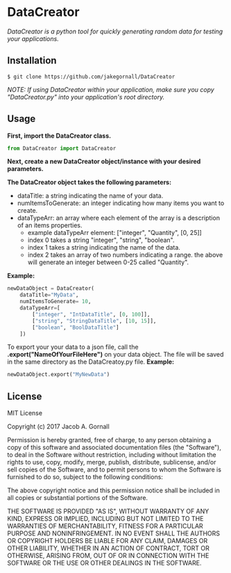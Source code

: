 # DataCreator
*DataCreator is a python tool for quickly generating random data for testing your applications.*


## Installation
```shell
$ git clone https://github.com/jakegornall/DataCreator
```
*NOTE:  If using DataCreator within your application, make sure you copy "DataCreator.py" into your application's root directory.*



## Usage
**First, import the DataCreator class.**
```Python
from DataCreator import DataCreator
```
**Next, create a new DataCreator object/instance with your desired parameters.**

**The DataCreator object takes the following parameters:**
* dataTitle: a string indicating the name of your data.
* numItemsToGenerate: an integer indicating how many items you want to create.
* dataTypeArr: an array where each element of the array is a description of an items properties.
	* example dataTypeArr element:  ["integer", "Quantity", [0, 25]]
	* index 0 takes a string "integer", "string", "boolean".
	* index 1 takes a string indicating the name of the data.
	* index 2 takes an array of two numbers indicating a range. the above will generate an integer between 0-25 called "Quantity".

**Example:**
```Python
newDataObject = DataCreator(
	dataTitle="MyData",
	numItemsToGenerate= 10,
	dataTypeArr=[
		["integer", "IntDataTitle", [0, 100]],
		["string", "StringDataTitle", [10, 15]],
		["boolean", "BoolDataTitle"]
	])
```
To export your your data to a json file, call the **.export("NameOfYourFileHere")** on your data object. The file will be saved in the same directory as the DataCreatoy.py file.
**Example:**
```Python
newDataObject.export("MyNewData")
```


## License
MIT License


Copyright (c) 2017 Jacob A. Gornall


Permission is hereby granted, free of charge, to any person obtaining a copy
of this software and associated documentation files (the "Software"), to deal
in the Software without restriction, including without limitation the rights
to use, copy, modify, merge, publish, distribute, sublicense, and/or sell
copies of the Software, and to permit persons to whom the Software is
furnished to do so, subject to the following conditions:


The above copyright notice and this permission notice shall be included in all
copies or substantial portions of the Software.


THE SOFTWARE IS PROVIDED "AS IS", WITHOUT WARRANTY OF ANY KIND, EXPRESS OR
IMPLIED, INCLUDING BUT NOT LIMITED TO THE WARRANTIES OF MERCHANTABILITY,
FITNESS FOR A PARTICULAR PURPOSE AND NONINFRINGEMENT. IN NO EVENT SHALL THE
AUTHORS OR COPYRIGHT HOLDERS BE LIABLE FOR ANY CLAIM, DAMAGES OR OTHER
LIABILITY, WHETHER IN AN ACTION OF CONTRACT, TORT OR OTHERWISE, ARISING FROM,
OUT OF OR IN CONNECTION WITH THE SOFTWARE OR THE USE OR OTHER DEALINGS IN THE
SOFTWARE.
